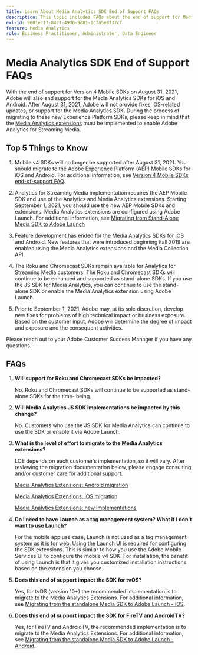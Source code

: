 ```yaml
---
title: Learn About Media Analytics SDK End of Support FAQs
description: This topic includes FAQs about the end of support for Media Analytics SDKs.
exl-id: 9601ec17-8421-49d0-9d81-1cfa5e8f37cf
feature: Media Analytics
role: Business Practitioner, Administrator, Data Engineer
---
```

# Media Analytics SDK End of Support FAQs

With the end of support for Version 4 Mobile SDKs on August 31, 2021, Adobe will also end support for the Media Analytics SDKs for iOS and Android. After August 31, 2021, Adobe will not provide fixes, OS-related updates, or support for the Media Analytics SDK.  During the process of migrating to these new Experience Platform SDKs, please keep in mind that the [Media Analytics extensions](https://aep-sdks.gitbook.io/docs/using-mobile-extensions/adobe-media-analytics) must be implemented to enable Adobe Analytics for Streaming Media.

## Top 5 Things to Know

1. Mobile v4 SDKs will no longer be supported after August 31, 2021. You should migrate to the Adobe Experience Platform (AEP) Mobile SDKs for iOS and Android. For additional information, see [Version 4 Mobile SDKs end-of-support FAQ](https://aep-sdks.gitbook.io/docs/version-4-sdk-end-of-support-faq).

1. Analytics for Streaming Media implementation requires the AEP Mobile SDK and use of the Analytics and Media Analytics extensions. Starting September 1, 2021, you should use the new AEP Mobile SDKs and extensions.  Media Analytics extensions are configured using Adobe Launch.  For additional information, see [Migrating from Stand-Alone Media SDK to Adobe Launch](https://experienceleague.adobe.com/docs/media-analytics/using/sdk-implement/sdk-to-launch/sdk-to-launch-migration.html)

1. Feature development has ended for the Media Analytics SDKs for iOS and Android.  New features that were introduced beginning Fall 2019 are enabled using the Media Analytics extensions and the Media Collection API.

1. The Roku and Chromecast SDKs remain available for Analytics for Streaming Media customers. The Roku and Chromecast SDKs will continue to be enhanced and supported as stand-alone SDKs.  If you use the JS SDK for Media Analytics, you can continue to use the stand-alone SDK or enable the Media Analytics extension using Adobe Launch.

1. Prior to September 1, 2021, Adobe may, at its sole discretion, develop new fixes for problems of high technical impact or business exposure. Based on the customer input, Adobe will determine the degree of impact and exposure and the consequent activities.

Please reach out to your Adobe Customer Success Manager if you have any questions.

## FAQs

1. **Will support for Roku and Chromecast SDKs be impacted?​**

   No.  Roku and Chromecast SDKs will continue to be supported as stand-alone SDKs for the time- being.​
​
1. **Will Media Analytics JS SDK implementations be impacted by this change?​**

   No.  Customers who use the JS SDK for Media Analytics can continue to use the SDK or enable it via Adobe Launch.
​
1. **What is the level of effort to migrate to the Media Analytics extensions?​**

   LOE depends on each customer’s implementation, so it will vary.  After reviewing the migration documentation below, please engage consulting and/or customer care for additional support.

    [Media Analytics Extensions: Android migration](https://experienceleague.adobe.com/docs/media-analytics/using/sdk-implement/sdk-to-launch/sdk-to-launch-migration-platforms/sdk-to-launch-migration-android.html)

   [Media Analytics Extensions: iOS migration](https://experienceleague.adobe.com/docs/media-analytics/using/sdk-implement/sdk-to-launch/sdk-to-launch-migration-platforms/sdk-to-launch-migration-ios.html)

   [Media Analytics Extensions: new implementations](https://aep-sdks.gitbook.io/docs/using-mobile-extensions/adobe-media-analytics)

1. **Do I need to have Launch as a tag management system? What if I don't want to use Launch?**

   For the mobile app use case, Launch is not used as a tag management system as it is for web.  Using the Launch UI is required for configuring the SDK extensions. This is similar to how you use the Adobe Mobile Services UI to configure the mobile v4 SDK. For installation, the benefit of using Launch is that it gives you customized installation instructions based on the extension you choose.

1. **Does this end of support impact the SDK for tvOS?**

   Yes, for tvOS (version 10+) the recommended implementation is to migrate to the Media Analytics Extensions.  For additional information, see [Migrating from the standalone Media SDK to Adobe Launch - iOS](https://experienceleague.adobe.com/docs/media-analytics/using/sdk-implement/sdk-to-launch/sdk-to-launch-migration-platforms/sdk-to-launch-migration-ios.html).

1. **Does this end of support impact the SDK for FireTV and AndroidTV?​**

   Yes, for FireTV and AndroidTV,  the recommended implementation is to migrate to the Media Analytics Extensions.  For additional information, see [Migrating from the standalone Media SDK to Adobe Launch - Android](https://experienceleague.adobe.com/docs/media-analytics/using/sdk-implement/sdk-to-launch/sdk-to-launch-migration-platforms/sdk-to-launch-migration-android.html).
